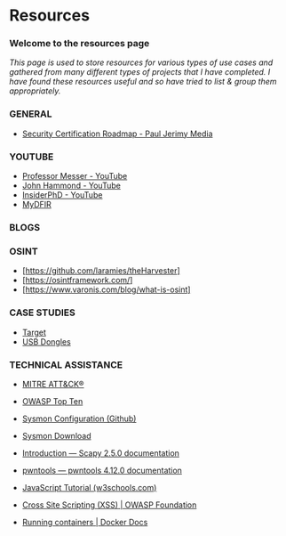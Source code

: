 # Resources

### Welcome to the resources page

_This page is used to store resources for various types of use cases and gathered from many different types of projects that I have completed. I have found these resources useful and so have tried to list & group them appropriately._

### GENERAL
* [Security Certification Roadmap - Paul Jerimy Media](https://pauljerimy.com/security-certification-roadmap/)

### YOUTUBE
* [Professor Messer - YouTube](https://www.youtube.com/@professormesser)
*	[John Hammond - YouTube](https://www.youtube.com/channel/UCVeW9qkBjo3zosnqUbG7CFw)
*	[InsiderPhD - YouTube](https://www.youtube.com/channel/UCPiN9NPjIer8Do9gUFxKv7A)
*	[MyDFIR](https://www.youtube.com/@MyDFIR)

### BLOGS

### OSINT
*	[https://github.com/laramies/theHarvester]
*	[https://osintframework.com/]
*	[https://www.varonis.com/blog/what-is-osint]

### CASE STUDIES
*	[Target](https://corporate.target.com/news-features/article/2013/12/important-notice-unauthorized-access-to-payment-ca)
* [USB Dongles](https://www.csoonline.com/article/569163/cybercriminal-group-mails-malicious-usb-dongles-to-targeted-companies.html)

### TECHNICAL ASSISTANCE
*	[MITRE ATT&CK®](https://attack.mitre.org/)
*	[OWASP Top Ten](https://owasp.org/www-project-top-ten/)
*	[Sysmon Configuration (Github)](https://github.com/olafhartong/sysmon-modular/blob/master/sysmonconfig.xml)
*	[Sysmon Download](https://learn.microsoft.com/en-us/sysinternals/downloads/sysmon)


* [Introduction — Scapy 2.5.0 documentation](https://scapy.readthedocs.io/en/latest/introduction.html)
* [pwntools — pwntools 4.12.0 documentation](https://docs.pwntools.com/en/stable/)
* [JavaScript Tutorial (w3schools.com)](https://www.w3schools.com/js/default.asp)
* [Cross Site Scripting (XSS) | OWASP Foundation](https://owasp.org/www-community/attacks/xss/)
* [Running containers | Docker Docs](https://docs.pwntools.com/en/stable/)
